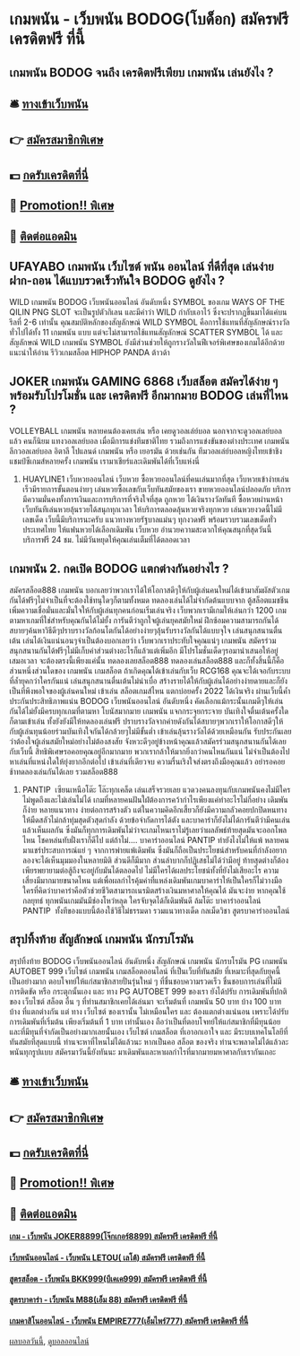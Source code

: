 # เกมพนัน - เว็บพนัน BODOG(โบด็อก) สมัครฟรี เครดิตฟรี ที่นี้
## เกมพนัน BODOG จนถึง เครดิตฟรีเพียบ เกมพนัน เล่นยังไง ?

## 🛎 [ทางเข้าเว็บพนัน](https://bit.ly/3SdLNi2)
## 👉 [สมัครสมาชิกพิเศษ](https://bit.ly/3SdLNi2)
## 💵 [กดรับเครดิตที่นี่](https://bit.ly/3dyRKHj)
## 👑 [Promotion!! พิเศษ](https://bit.ly/3dyRKHj)
## 📱 [ติดต่อแอดมิน](https://bit.ly/3dyRKHj)

## UFAYABO เกมพนัน เว็บไซต์ พนัน ออนไลน์ ที่ดีที่สุด เล่นง่าย ฝาก-ถอน ได้แบบรวดเร็วทันใจ BODOG ดูยังไง ?
WILD เกมพนัน BODOG เว็บพนันออนไลน์ อันดับหนึ่ง SYMBOL ของเกม WAYS OF THE QILIN PNG SLOT จะเป็นรูปตัวกิเลน และมีคำว่า WILD กำกับเอาไว้ ซึ่งจะปรากฏขึ้นมาได้แค่บนรีลที่ 2-6 เท่านั้น คุณสมบัติหลักของสัญลักษณ์ WILD SYMBOL คือการใช้แทนที่สัญลักษณ์รางวัลทั่วไปได้ทั้ง 11 เกมพนัน แบบ แต่จะไม่สามารถใช้แทนสัญลักษณ์ SCATTER SYMBOL ได้ และสัญลักษณ์ WILD เกมพนัน SYMBOL ยังมีส่วนช่วยให้ถูกรางวัลในฟีเจอร์พิเศษของเกมได้อีกด้วย
แนะนำให้อ่าน รีวิวเกมสล็อต HIPHOP PANDA ต้าวด้า

## JOKER เกมพนัน GAMING 6868 เว็บสล็อต สมัครได้ง่าย ๆ พร้อมรับโปรโมชั่น และ เครดิตฟรี อีกมากมาย BODOG เล่นที่ไหน ?
VOLLEYBALL เกมพนัน หลายคนต้องเคยเล่น หรือ เคยดูวอลเล่ย์บอล นอกจากจะดูวอลเลย์บอลแล้ว คนก็นิยม แทงวอลเลย์บอล เมื่อมีการแข่งทีมชาติไทย รวมถึงการแข่งขันของต่างประเทศ เกมพนัน ลีกวอลเลย์บอล อิตาลี โปแลนด์ เกมพนัน หรือ เยอรมัน ด้วยเช่นกัน ทีมวอลเล่ย์บอลหญิงไทยเข้าชิงแชมป์ซีเกมส์หลายครั้ง เกมพนัน เรามาเชียร์และเดิมพันได้ที่เว็บแห่งนี่
1. HUAYLINE1 เว็บหวยออนไลน์ เว็บหวย ซื้อหวยออนไลน์ที่คนเล่นมากที่สุด เว็บหวยเข้าง่ายเล่นเร็วมีรายการขั้นตอนง่ายๆ เล่นหวยซื้อเลขกับเว็บทันสมัยของเรา ขายหวยออนไลน์ปลอดภัย บริการมีความมั่นคงทั้งการเงินและการบริการที่จริงใจที่สุด ถูกหวย ได้เงินรางวัลทันที ซื้อหวยผ่านหน้าเว็บทันทีเล่นหวยลุ้นรวยได้สนุกทุกเวลา ให้บริการตลอดลุ้นหวยจริงทุกหวย เล่นหวยงวดนี้ไม่มีเลขเด็ด เว็บนี้มีบริการนะครับ แนวทางหวยรัฐบาลแม่นๆ ทุกงวดฟรี พร้อมรวบรวมเลขเด็ดทั่วประเทศไทย ให้แฟนหวยได้เลือกเดิมพัน เว็บหวย อำนวยความสะดวกให้คุณสนุกที่สุดวันนี้ บริการฟรี 24 ชม. ไม่มีวันหยุดให้คุณเล่นเต็มที่ได้ตลอดเวลา

## เกมพนัน 2. กดเปิด BODOG แตกต่างกันอย่างไร ?
สมัครสล็อต888 เกมพนัน บอกเลยว่าพวกเราได้ให้โอกาสดีๆให้กับผู้เล่นคนใหม่ได้เข้ามาสัมผัสตัวเกมกันได้ฟรีๆไม่จำเป็นที่จะต้องใช้ทนุใดๆก็ตามทั้งหมด ทดลองเล่นได้ไม่จำกัดต้นแบบจาก ตู้สล็อตแมชชีน เพิ่มความเชื่อมั่นและมั่นใจให้กับผู้เล่นทุกคนก่อนเริ่มเล่นจริง เว็บพวกเรามีเกมให้เล่นกว่า 1200 เกม ตามหาเกมที่ใช่สำหรับคุณกันได้ไม่ยั้ง การันตีว่าถูกใจผู้เล่นยุคสมัยใหม่ ฝึกซ้อมความสามารถกันได้สบายๆค้นหาวิธีดีๆปราบรางวัลก้อนโตกันได้อย่างง่ายๆลุ้นรับรางวัลกันได้แบบจุใจ เล่นสนุกสนานตื่นเต้น เล่นได้เงินแน่นอนๆจำเป็นต้องบอกเลยว่า เว็บพวกเราประทับใจคุณแน่ๆ เกมพนัน สมัครร่วมสนุกสนานกันได้ฟรีๆไม่มีเก็บค่าส่วนต่างอะไรก็แล้วแต่เพิ่มอีก มีโปรโมชั่นเด็ดๆรอมานำเสนอให้อยู่เสมอเวลา จะต้องตรงนี้เพียงแค่นั้น ทดลองเลยสล็อต888
ทดลองเล่นสล็อต888 และก็ทั้งสิ้นนี้ก็คือส่วนหนึ่งส่วนใดของ เกมพนัน เกมสล็อต ถ้าเกิดคุณได้เข้าเล่นกับเว็บ RCG168 คุณจะได้เจอกับระบบที่ล้ำยุคกว่าใครกันแน่ เล่นสนุกสนานตื่นเต้นไม่น่าเบื่อ สร้างรายได้ให้กับผู้เล่นได้อย่างง่ายดายและก็ยังเป็นที่พึงพอใจของผู้เล่นคนใหม่ เข้าเล่น สล็อตเกมส์ไหน แตกบ่อยครั้ง 2022 ได้เงินจริง ผ่านเว็บนี้ค้ำประกันประสิทธิภาพแน่น BODOG เว็บพนันออนไลน์ อันดับหนึ่ง คัดเลือกแม้กระนั้นเกมดีๆให้เล่นกันได้ไม่ยั้งมีครบทุกเกมที่ตามหา โบนัสมากมาย เกมพนัน แจกกระจุยกระจาย บันเทิงใจตื่นเต้นครั้งใดก็ตามเข้าเล่น ทั้งยังยังมีให้ทดลองเล่นฟรี ปราบรางวัลจากค่ายดังกันได้สบายๆพวกเราให้โอกาสดีๆให้กับผู้เล่นทุนน้อยร่วมบันเทิงใจกันได้กล้วยๆไม่มีขั้นต่ำ เข้าเล่นลุ้นรางวัลได้ด้วยเหมือนกัน รับประกันเลยว่าต้องใจผู้เล่นสมัยใหม่อย่างไม่ต้องสงสัย จังหวะดีๆอยู่ข้างหน้าคุณแล้วสมัครร่วมสนุกสนานกันได้เลยกับเว็บนี้ สิทธิพิเศษรอคอยคุณอยู่อีกมากมาย พวกเรากล้าให้มากยิ่งกว่าคนไหนกันแน่ ไม่จำเป็นต้องไปหาเล่นที่แหน่งใดให้ยุ่งยากอีกต่อไป เข้าเล่นที่เดียวจบ ความรื่นเริงใจส่งตรงถึงมือคุณแล้ว อย่ารอคอยช้าทดลองเล่นกันได้เลย รวมสล็อต888
1. PANTIP  เซียนเหนือโต๊ะ โล๊ะทุกเคล็ด เล่นเสร็จรวยเลย แวดวงคนลงทุนกับเกมพนันคงไม่มีใครไม่พูดถึงและไม่เล่นไม่ได้ เกมที่หลายคนฝันใฝ่ต้องการคว้ากำไรเพียงแค่ทำอะไรไม่กี่อย่าง เดิมพันก็ง่าย หลายแนวทาง ง่ายต่อการสร้างตัว แต่ในความคิดอีกเสี้ยวก็ยังมีความกลัวคอยปกปิดหนทางให้มืดสลัวไม่กล้าทุ่มสุดตัวสุดกำลัง ด้วยข้อจำกัดการได้ตัง และบาคาร่าก็ยังไม่ได้การันตีว่ามีคนเล่นแล้วเห็นผลกัน ซึ่งมันก็ทุกการเดิมพันไม่ว่าจะเกมไหนเราไม่รู้เลยว่าผลลัพธ์ท้ายสุดมันจะออกโพลไหน โชคหล่นทับฝั่งเราก็ดีไป แต่ถ้าไม่…. บาคาร่าออนไลน์ PANTIP ทำยังไงไม่ให้แพ้ หลายคนมาแชร์ประสบการณ์แย่ ๆ จากการพ่ายแพ้เดิมพัน ซึ่งมันก็ถือเป็นประโยชน์สำหรับคนที่กำลังอยากลองจะได้เห็นมุมมองในหลายมิติ ส่วนดีก็มีมาก ส่วนลำบากก็ปฏิเสธไม่ได้ว่ามีอยู่ ท้ายสุดต่างก็ต้องเพียรพยายามต่อสู้ถึงจะอยู่กับมันได้ตลอดไป ไม่มีใครได้ผลประโยชน์ทั้งที่ยังไม่เสียอะไร ความเสี่ยงมีมากมายขนาดไหน แต่เพื่อผลกำไรคุ้มค่าที่แหล่งเดิมพันเกมบาคาร่าให้เป็นใครก็ไม่วางมือ ใครที่คิดว่าบาคาร่าคือตัวช่วยชีวิตสามารถเนรมิตสร้างเงินมหาศาลให้คุณได้ มันจะง่าย หากคุณใช้กลยุทธ์ ทุกพนันเกมมันมีช่องโหว่หลุด ใครจับจุดได้ก็เดิมพันดี ล้มโต๊ะ บาคาร่าออนไลน์ PANTIP  ทั้งทีของแบบนี้ต้องใช้วิธีไม่ธรรมดา รวมแนวทางเด็ด กลเม็ดวิชา สูตรบาคาร่าออนไลน์

## สรุปทิ้งท้าย สัญลักษณ์ เกมพนัน นักรบโรมัน
สรุปทิ้งท้าย BODOG เว็บพนันออนไลน์ อันดับหนึ่ง สัญลักษณ์ เกมพนัน นักรบโรมัน PG เกมพนัน AUTOBET 999 เว็บไซต์ เกมพนัน เกมสล็อตออนไลน์ ที่เป็นเว็บที่ทันสมัย ที่เหมาะที่สุดกับยุคนี้ เป็นอย่างมาก ตอบโจทย์ให้แก่สมาชิกสายปั่นรุ่นใหม่ ๆ ที่ชื่นชอบความรวดเร็ว ชื่นชอบการเล่นที่ไม่มีการติดขัด หรือ กระตุกนั้นเอง และ ทาง PG AUTOBET 999 ของเรา ยังได้ปรับ การเดิมพันที่ปกติ ของ เว็บไซต์ สล็อต อื่น ๆ ที่ท่านสมาชิกเคยได้เล่นมา จะเริ่มต้นที่ เกมพนัน 50 บาท บ้าง 100 บาท บ้าง ที่แตกต่างกัน แต่ ทาง เว็บไซต์ ของเรานั้น ไม่เหมือนใคร และ ต้องแตกต่างแน่นอน เพราะได้ปรับการเดิมพันที่เริ่มต้น เพียงเริ่มต้นที่ 1 บาท เท่านั้นเอง ถือว่าเป็นที่ตอบโจทย์ให้แก่สมาชิกที่มีทุนน้อยและที่มีทุนที่จำกัดเป็นอย่างมากเลยนั้นเอง เว็บไซต์ เกมสล็อต ที่เอาอกเอาใจ และ มีระบบเทคโนโลยีที่ทันสมัยที่สุดแบบนี้ ท่านจะหาที่ไหนไม่ได้แล้วนะ หากเป็นคอ สล็อต ของจริง ท่านจะพลาดไม่ได้แล้วละ พนันทุกรูปแบบ สมัครมาวันนี้ยังทันนะ มาเดิมพันและหาผลกำไรที่มากมายมหาศาลกับเรากันเถอะ

## 🛎 [ทางเข้าเว็บพนัน](https://bit.ly/3SdLNi2)
## 👉 [สมัครสมาชิกพิเศษ](https://bit.ly/3SdLNi2)
## 💵 [กดรับเครดิตที่นี่](https://bit.ly/3dyRKHj)
## 👑 [Promotion!! พิเศษ](https://bit.ly/3dyRKHj)
## 📱 [ติดต่อแอดมิน](https://bit.ly/3dyRKHj)

#### [เกม - เว็บพนัน JOKER8899(โจ๊กเกอร์8899) สมัครฟรี เครดิตฟรี ที่นี้](https://atom.io/themes/เกม%20-%20เว็บพนัน%20joker8899(โจ๊กเกอร์8899)%20สมัครฟรี%20เครดิตฟรี%20ที่นี้)
#### [เว็บพนันออนไลน์ - เว็บพนัน LETOU( เลโต้) สมัครฟรี เครดิตฟรี ที่นี้](https://atom.io/themes/เว็บพนันออนไลน์%20-%20เว็บพนัน%20letou(%20เลโต้)%20สมัครฟรี%20เครดิตฟรี%20ที่นี้)
#### [สูตรสล็อต - เว็บพนัน BKK999(บีเคเค999) สมัครฟรี เครดิตฟรี ที่นี้](https://atom.io/themes/สูตรสล็อต%20-%20เว็บพนัน%20bkk999(บีเคเค999)%20สมัครฟรี%20เครดิตฟรี%20ที่นี้)
#### [สูตรบาคาร่า - เว็บพนัน M88(เอ็ม 88) สมัครฟรี เครดิตฟรี ที่นี้](https://atom.io/themes/สูตรบาคาร่า%20-%20เว็บพนัน%20m88(เอ็ม%2088)%20สมัครฟรี%20เครดิตฟรี%20ที่นี้)
#### [เกมคาสิโนออนไลน์ - เว็บพนัน EMPIRE777(เอ็มไพร์777) สมัครฟรี เครดิตฟรี ที่นี้](https://atom.io/themes/เกมคาสิโนออนไลน์%20-%20เว็บพนัน%20empire777(เอ็มไพร์777)%20สมัครฟรี%20เครดิตฟรี%20ที่นี้)

[ผลบอลวันนี้](https://siamsport.tv "ผลบอลวันนี้"), [ดูบอลออนไลน์](https://siamsport.tv/ดูบอลสด "ดูบอลออนไลน์")